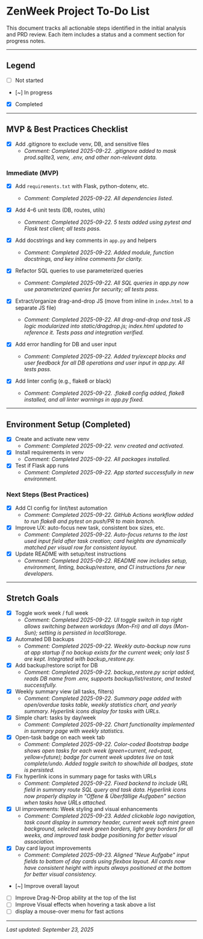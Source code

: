 # ZenWeek Project To-Do List

This document tracks all actionable steps identified in the initial analysis and PRD review. Each item includes a status and a comment section for progress notes.

---

## Legend
- [ ] Not started
- [~] In progress
- [x] Completed

---

## MVP & Best Practices Checklist
- [x] Add .gitignore to exclude venv, DB, and sensitive files
  - _Comment: Completed 2025-09-22. .gitignore added to mask prod.sqlite3, venv, .env, and other non-relevant data._

### Immediate (MVP)
- [x] Add `requirements.txt` with Flask, python-dotenv, etc.
  - _Comment: Completed 2025-09-22. All dependencies listed._
  
- [x] Add 4–6 unit tests (DB, routes, utils)
  - _Comment: Completed 2025-09-22. 5 tests added using pytest and Flask test client; all tests pass._
  
- [x] Add docstrings and key comments in `app.py` and helpers
  - _Comment: Completed 2025-09-22. Added module, function docstrings, and key inline comments for clarity._
  
- [x] Refactor SQL queries to use parameterized queries
  - _Comment: Completed 2025-09-22. All SQL queries in app.py now use parameterized queries for security; all tests pass._
  
- [x] Extract/organize drag-and-drop JS (move from inline in `index.html` to a separate JS file)
  - _Comment: Completed 2025-09-22. All drag-and-drop and task JS logic modularized into static/dragdrop.js; index.html updated to reference it. Tests pass and integration verified._
  
- [x] Add error handling for DB and user input
  - _Comment: Completed 2025-09-22. Added try/except blocks and user feedback for all DB operations and user input in app.py. All tests pass._
  
- [x] Add linter config (e.g., flake8 or black)
  - _Comment: Completed 2025-09-22. .flake8 config added, flake8 installed, and all linter warnings in app.py fixed._

---

## Environment Setup (Completed)
- [x] Create and activate new venv
  - _Comment: Completed 2025-09-22. venv created and activated._
- [x] Install requirements in venv
  - _Comment: Completed 2025-09-22. All packages installed._
- [x] Test if Flask app runs
  - _Comment: Completed 2025-09-22. App started successfully in new environment._

### Next Steps (Best Practices)
- [x] Add CI config for lint/test automation
  - _Comment: Completed 2025-09-22. GitHub Actions workflow added to run flake8 and pytest on push/PR to main branch._
- [x] Improve UX: auto-focus new task, consistent box sizes, etc.
  - _Comment: Completed 2025-09-22. Auto-focus returns to the last used input field after task creation; card heights are dynamically matched per visual row for consistent layout._
- [x] Update README with setup/test instructions
  - _Comment: Completed 2025-09-22. README now includes setup, environment, linting, backup/restore, and CI instructions for new developers._

---

## Stretch Goals
- [x] Toggle work week / full week
  - _Comment: Completed 2025-09-22. UI toggle switch in top right allows switching between workdays (Mon-Fri) and all days (Mon-Sun); setting is persisted in localStorage._
- [x] Automated DB backups
  - _Comment: Completed 2025-09-22. Weekly auto-backup now runs at app startup if no backup exists for the current week; only last 5 are kept. Integrated with backup_restore.py._
- [x] Add backup/restore script for DB
  - _Comment: Completed 2025-09-22. backup_restore.py script added, reads DB name from .env, supports backup/list/restore, and tested successfully._
- [x] Weekly summary view (all tasks, filters)
  - _Comment: Completed 2025-09-22. Summary page added with open/overdue tasks table, weekly statistics chart, and yearly summary. Hyperlink icons display for tasks with URLs._
- [x] Simple chart: tasks by day/week
  - _Comment: Completed 2025-09-22. Chart functionality implemented in summary page with weekly statistics._
- [x] Open-task badge on each week tab
  - _Comment: Completed 2025-09-22. Color-coded Bootstrap badge shows open tasks for each week (green=current, red=past, yellow=future); badge for current week updates live on task complete/undo. Added toggle switch to show/hide all badges, state is persisted._
- [x] Fix hyperlink icons in summary page for tasks with URLs
  - _Comment: Completed 2025-09-22. Fixed backend to include URL field in summary route SQL query and task data. Hyperlink icons now properly display in "Offene & Überfällige Aufgaben" section when tasks have URLs attached._
- [x] UI improvements: Week styling and visual enhancements
  - _Comment: Completed 2025-09-23. Added clickable logo navigation, task count display in summary header, current week soft mint green background, selected week green borders, light grey borders for all weeks, and improved task badge positioning for better visual association._
- [x] Day card layout improvements
  - _Comment: Completed 2025-09-23. Aligned "Neue Aufgabe" input fields to bottom of day cards using flexbox layout. All cards now have consistent height with inputs always positioned at the bottom for better visual consistency._
- [~] Improve overall layout
- [ ] Improve Drag-N-Drop ability at the top of the list
- [ ] Improve Visual effects when hovering a task above a list
- [ ] display a mouse-over menu for fast actions
---

*Last updated: September 23, 2025*
